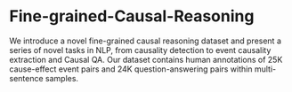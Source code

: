 # Fine-grained-Causal-Reasoning
We introduce a novel fine-grained causal reasoning dataset and present a series of novel tasks in NLP, from causality detection to event causality extraction and Causal QA. Our dataset contains human annotations of 25K cause-effect event pairs and 24K question-answering pairs within multi-sentence samples.
